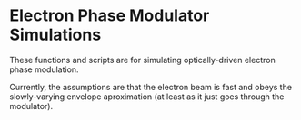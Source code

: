 # Electron Phase Modulator Simulations

These functions and scripts are for simulating optically-driven electron phase modulation.

Currently, the assumptions are that the electron beam is fast and obeys the slowly-varying envelope aproximation (at least as it just goes through the modulator).

